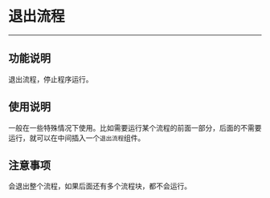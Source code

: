 # 退出流程
---
## 功能说明
退出流程，停止程序运行。

## 使用说明
一般在一些特殊情况下使用。比如需要运行某个流程的前面一部分，后面的不需要运行，就可以在中间插入一个`退出流程`组件。

## 注意事项
会退出整个流程，如果后面还有多个流程块，都不会运行。